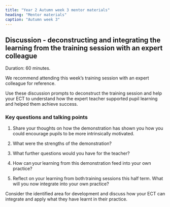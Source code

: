 ```yaml
---
title: "Year 2 Autumn week 3 mentor materials"
heading: "Mentor materials"
caption: "Autumn week 3"
---
```


## Discussion - deconstructing and integrating the learning from the training session with an expert colleague

Duration: 60 minutes.

We recommend attending this week’s training session with an expert colleague for reference. 

Use these discussion prompts to deconstruct the training session and help your ECT to understand how the expert teacher supported pupil learning and helped them achieve success.

### Key questions and talking points

1. Share your thoughts on how the demonstration has shown you how you could encourage pupils to be more intrinsically motivated. 

2. What were the strengths of the demonstration? 

3. What further questions would you have for the teacher?  

4. How can your learning from this demonstration feed into your own practice?   

5. Reflect on your learning from both training sessions this half term. What will you now integrate into your own practice? 

Consider the identified area for development and discuss how your ECT can integrate and apply what they have learnt in their practice. 